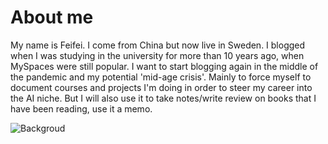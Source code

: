 # About me

My name is Feifei. I come from China but now live in Sweden. I blogged when I was studying in the university for more than 10 years ago, when MySpaces were still popular. I want to start blogging again in the middle of the pandemic and my potential 'mid-age crisis'. Mainly to force myself to document courses and projects I'm doing in order to steer my career into the AI niche. But I will also use it to take notes/write review on books that I have been reading, use it a memo.


![Backgroud](/images/DSCF1818.jpeg)
